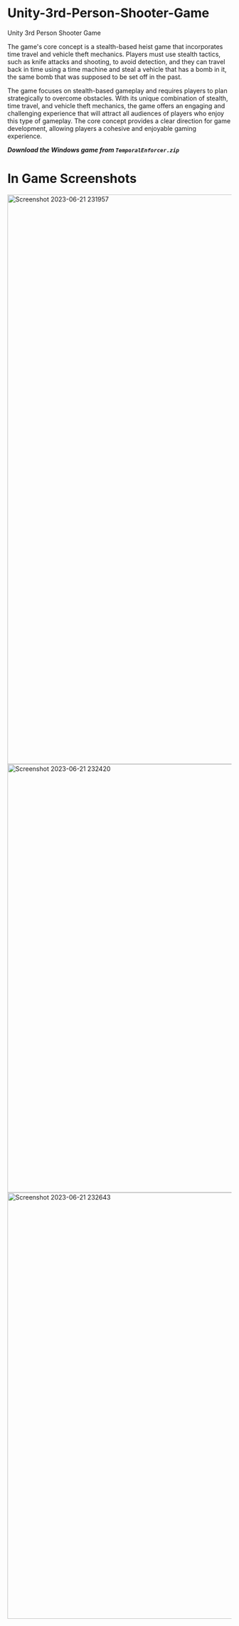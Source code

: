# Unity-3rd-Person-Shooter-Game

Unity 3rd Person Shooter Game

The game's core concept is a stealth-based heist game that incorporates time travel and vehicle theft mechanics. Players must use stealth tactics, such as knife attacks and shooting, to avoid detection, and they can travel back in time using a time machine and steal a vehicle that has a bomb in it, the same bomb that was supposed to be set off in the past.

The game focuses on stealth-based gameplay and requires players to plan strategically to overcome obstacles. With its unique combination of stealth, time travel, and vehicle theft mechanics, the game offers an engaging and challenging experience that will attract all audiences of players who enjoy this type of gameplay. The core concept provides a clear direction for game development, allowing players a cohesive and enjoyable gaming experience.

***Download the Windows game from `TemporalEnforcer.zip`***

# In Game Screenshots

<img width="1280" alt="Screenshot 2023-06-21 231957" src="https://github.com/AshwinSheoran02/Unity-3rd-Person-Shooter-Game/assets/88393756/fb0bfe7b-9092-4c98-ada7-239bd7418568">

<img width="963" alt="Screenshot 2023-06-21 232420" src="https://github.com/AshwinSheoran02/Unity-3rd-Person-Shooter-Game/assets/88393756/a5b4e793-bb58-45d6-b221-bc60c19558d5">

<img width="958" alt="Screenshot 2023-06-21 232643" src="https://github.com/AshwinSheoran02/Unity-3rd-Person-Shooter-Game/assets/88393756/06ad629e-724b-4e72-a15c-7f61d1f36b49">
